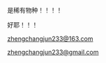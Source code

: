 是稀有物种！！！！


好耶！！！


zhengchangjun233@163.com


zhengchangjun233@gmail.com

<!---
Rare-Specie/Rare-Specie is a ✨ special ✨ repository because its `README.md` (this file) appears on your GitHub profile.
You can click the Preview link to take a look at your changes.
--->
